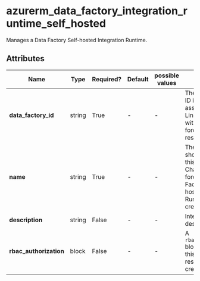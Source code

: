 # azurerm_data_factory_integration_runtime_self_hosted

Manages a Data Factory Self-hosted Integration Runtime.

## Attributes

| Name | Type | Required? | Default  | possible values | Description |
| ---- | ---- | --------- | -------- | ----------- | ----------- |
| **data_factory_id** | string | True | -  |  -  | The Data Factory ID in which to associate the Linked Service with. Changing this forces a new resource. | 
| **name** | string | True | -  |  -  | The name which should be used for this Data Factory. Changing this forces a new Data Factory Self-hosted Integration Runtime to be created. | 
| **description** | string | False | -  |  -  | Integration runtime description. | 
| **rbac_authorization** | block | False | -  |  -  | A `rbac_authorization` block. Changing this forces a new resource to be created. | 

